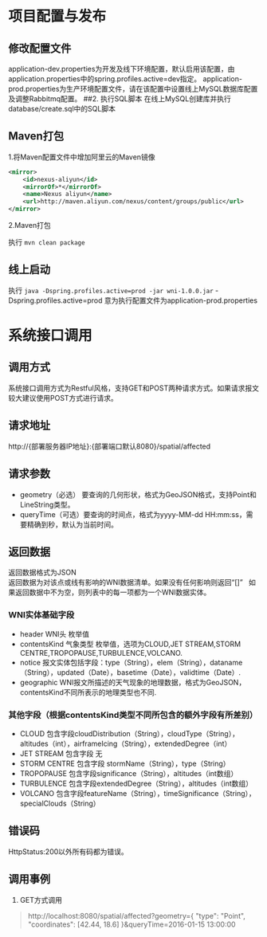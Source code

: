 # 项目配置与发布

## 修改配置文件

application-dev.properties为开发及线下环境配置，默认启用该配置，由application.properties中的spring.profiles.active=dev指定。
application-prod.properties为生产环境配置文件，请在该配置中设置线上MySQL数据库配置及调整Rabbitmq配置。
##2. 执行SQL脚本
在线上MySQL创建库并执行database/create.sql中的SQL脚本

## Maven打包
1.将Maven配置文件中增加阿里云的Maven镜像
```xml
<mirror>
    <id>nexus-aliyun</id>
    <mirrorOf>*</mirrorOf>
    <name>Nexus aliyun</name>
    <url>http://maven.aliyun.com/nexus/content/groups/public</url>
</mirror> 
```
2.Maven打包

执行
`
mvn clean package
`
## 线上启动
执行
`
java -Dspring.profiles.active=prod -jar wni-1.0.0.jar
`
-Dspring.profiles.active=prod 意为执行配置文件为application-prod.properties

# 系统接口调用

## 调用方式

系统接口调用方式为Restful风格，支持GET和POST两种请求方式。如果请求报文较大建议使用POST方式进行请求。

## 请求地址

http://{部署服务器IP地址}:{部署端口默认8080}/spatial/affected

## 请求参数

* geometry（必选） 要查询的几何形状，格式为GeoJSON格式，支持Point和LineString类型。
* queryTime（可选）要查询的时间点，格式为yyyy-MM-dd HH:mm:ss，需要精确到秒，默认为当前时间。

## 返回数据

返回数据格式为JSON   
返回数据为对该点或线有影响的WNI数据清单。如果没有任何影响则返回“[]”   
如果返回数据中不为空，则列表中的每一项都为一个WNI数据实体。

### WNI实体基础字段

* header WNI头 枚举值
* contentsKind 气象类型 枚举值，选项为CLOUD,JET STREAM,STORM CENTRE,TROPOPAUSE,TURBULENCE,VOLCANO.  
* notice 报文实体包括字段：type（String），elem（String），dataname（String），updated（Date），basetime（Date），validtime（Date）.   
* geographic WNI报文所描述的天气现象的地理数据，格式为GeoJSON，contentsKind不同所表示的地理类型也不同.

### 其他字段（根据contentsKind类型不同所包含的额外字段有所差别）

* CLOUD 包含字段cloudDistribution（String），cloudType（String），altitudes（int），airframeIcing（String），extendedDegree（int）
* JET STREAM 包含字段 无
* STORM CENTRE 包含字段 stormName（String），type（String）
* TROPOPAUSE 包含字段significance（String），altitudes（int数组）
* TURBULENCE 包含字段extendedDegree（String），altitudes（int数组）
* VOLCANO 包含字段featureName（String），timeSignificance（String），specialClouds（String）

## 错误码

HttpStatus:200以外所有码都为错误。

## 调用事例

1. GET方式调用
>http://localhost:8080/spatial/affected?geometry={ "type": "Point", "coordinates": [42.44, 18.6] }&queryTime=2016-01-15 13:00:00
